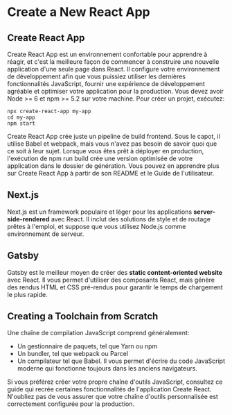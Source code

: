 # Create a New React App

## Create React App

Create React App est un environnement confortable pour apprendre à réagir, et c'est la meilleure façon de commencer à construire une nouvelle application d'une seule page dans React. Il configure votre environnement de développement afin que vous puissiez utiliser les dernières fonctionnalités JavaScript, fournir une expérience de développement agréable et optimiser votre application pour la production. Vous devez avoir Node >= 6 et npm >= 5.2 sur votre machine. Pour créer un projet, exécutez:

```javacript
npx create-react-app my-app
cd my-app
npm start
```

Create React App crée juste un pipeline de build frontend. Sous le capot, il utilise Babel et webpack, mais vous n'avez pas besoin de savoir quoi que ce soit à leur sujet. Lorsque vous êtes prêt à déployer en production, l'exécution de npm run build crée une version optimisée de votre application dans le dossier de génération. Vous pouvez en apprendre plus sur Create React App à partir de son README et le Guide de l'utilisateur.

## Next.js

Next.js est un framework populaire et léger pour les applications **server-side-rendered** avec React. Il inclut des solutions de style et de routage prêtes à l'emploi, et suppose que vous utilisez Node.js comme environnement de serveur.

## Gatsby

Gatsby est le meilleur moyen de créer des **static content-oriented website** avec React. Il vous permet d'utiliser des composants React, mais génère des rendus HTML et CSS pré-rendus pour garantir le temps de chargement le plus rapide.

## Creating a Toolchain from Scratch

Une chaîne de compilation JavaScript comprend généralement:

- Un gestionnaire de paquets, tel que Yarn ou npm
- Un bundler, tel que webpack ou Parcel
- Un compilateur tel que Babel. Il vous permet d'écrire du code JavaScript moderne qui fonctionne toujours dans les anciens navigateurs.

Si vous préférez créer votre propre chaîne d'outils JavaScript, consultez ce guide qui recrée certaines fonctionnalités de l'application Create React.
N'oubliez pas de vous assurer que votre chaîne d'outils personnalisée est correctement configurée pour la production.